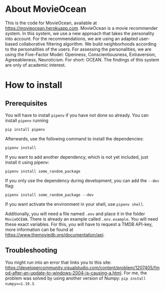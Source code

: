 # About MovieOcean

This is the code for MovieOcean, available at https://movieocean.herokuapp.com. MovieOcean is a movie recommender system. In this system, we use a new approach that takes the personality into account. For the recommendations, we are using an adapted user-based collaborative filtering algorithm. We build neighborhoods according to the personalities of the users. For assessing the personalities, we are using the Five-Factor Model: Openness, Conscientiousness, Extraversion, Agreeableness, Neuroticism. For short: OCEAN. The findings of this system are only of academic interest. 


# How to install

## Prerequisites

You will have to install `pipenv` if you have not done so already. You can install `pipenv` running

```shell
pip install pipenv
```

Afterwards, use the following command to install the dependencies:

```shell
pipenv install
```

If you want to add another dependency, which is not yet included, just install it using pipenv:

```shell
pipenv install some_random_package
```

If you only use the dependency during development, you can add the `--dev` flag:

```shell
pipenv install some_random_package --dev
```

If you want activate the environment in your shell, use `pipenv shell`.

Additionally, you will need a file named `.env` and place it in the folder `MovieOCEAN`. There is already an example called `.env.example`. You will need these exact variables. For this, you will have to request a TMDB API-key, more information can be found at https://www.themoviedb.org/documentation/api.

## Troubleshooting

You might run into an error that links you to this site: https://developercommunity.visualstudio.com/content/problem/1207405/fmod-after-an-update-to-windows-2004-is-causing-a.html. For me, the problem was solved by using another version of Numpy: `pip install numpy==1.19.3`.

